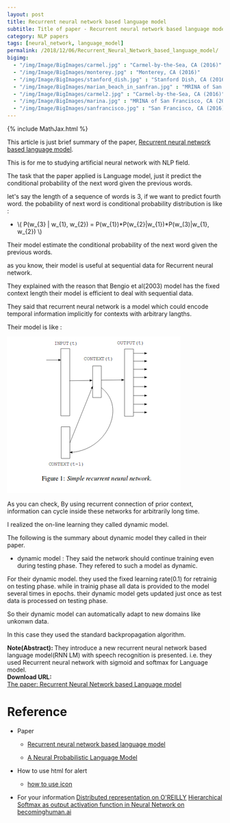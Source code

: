 ```yaml
---
layout: post
title: Recurrent neural network based language model
subtitle: Title of paper - Recurrent neural network based language model
category: NLP papers
tags: [neural_network, language_model]
permalink: /2018/12/06/Recurrent_Neural_Network_based_language_model/
bigimg: 
  - "/img/Image/BigImages/carmel.jpg" : "Carmel-by-the-Sea, CA (2016)"
  - "/img/Image/BigImages/monterey.jpg" : "Monterey, CA (2016)"
  - "/img/Image/BigImages/stanford_dish.jpg" : "Stanford Dish, CA (2016)"
  - "/img/Image/BigImages/marian_beach_in_sanfran.jpg" : "MRINA of San Francisco, CA (2016)"
  - "/img/Image/BigImages/carmel2.jpg" : "Carmel-by-the-Sea, CA (2016)"
  - "/img/Image/BigImages/marina.jpg" : "MRINA of San Francisco, CA (2016)"
  - "/img/Image/BigImages/sanfrancisco.jpg" : "San Francisco, CA (2016)"
---
```


<!-- \\( X_{i}=\sum_{k}X_{ik} \\) -->

{% include MathJax.html %}

This article is just brief summary of the paper, [Recurrent neural network based language model](http://www.fit.vutbr.cz/research/groups/speech/publi/2010/mikolov_interspeech2010_IS100722.pdf).

This is for me to studying artificial neural network with NLP field. 

The task that the paper applied is Language model, just it predict the conditional probability of the next word given the previous words. 

let's say the length of a sequence of words is 3, if we want to predict fourth word. the pobability of next word is conditional probability distribution is like :

- \\(  P(w_{3} \| w_{1}, w_{2}) = P(w_{1})\*P(w_{2}\|w_{1})\*P(w_(3)\|w_{1}, w_{2})  \\)

Their model estimate the conditional probability of the next word given the previous words. 

as you know, their model is useful at sequential data for Recurrent neural network. 

They explained with the reason that Bengio et al(2003) model has the fixed context length their model is efficient to deal with sequential data.

They said that recurrent neural network is a model which could encode temporal information implicitly for contexts with arbitrary langths.

Their model is like :  

![](/img/Image/NaturalLanguageProcessing/NLPLabs/Paper_Investigation/Language_Model/2018-12-06-Recurrent_Neural_Network_based_language_model/Recurrent_neural_network_based_language_model.png)

As you can check, By using recurrent connection of prior context, information can cycle inside these networks for arbitrarily long time. 

I realized the on-line learning they called dynamic model. 

The following is the summary about dynamic model they called in their paper. 

- dynamic model : They said the network should continue training even during testing phase. They refered to such a model as dynamic.

For their dynamic model. they used the fixed learning rate(0.1) for retrainig on testing phase. while in trainig phase all data is provided to the model several times in epochs. their dynamic model gets updated just once as test data is processed on testing phase.

So their dynamic model can automatically adapt to new domains like unkonwn data.

In this case they used the standard backpropagation algorithm.

<div class="alert alert-info" role="alert"><i class="fa fa-info-circle"></i> <b>Note(Abstract): </b>
They introduce a new recurrent neural network based language model(RNN LM) with speech recognition is presented. i.e. they used Recurrent neural network with sigmoid and softmax for Language model.
</div>
  
  
<div class="alert alert-success" role="alert"><i class="fa fa-paperclip fa-lg"></i> <b>Download URL: </b><br>
  <a href="http://www.fit.vutbr.cz/research/pubs/index.php?id=9362">The paper: Recurrent Neural Network based Language model</a>
</div>

# Reference 

- Paper 
  - [Recurrent neural network based language model](http://www.fit.vutbr.cz/research/pubs/index.php?id=9362)
 
  - [A Neural Probabilistic Language Model](http://www.jmlr.org/papers/volume3/bengio03a/bengio03a.pdf)
 
- How to use html for alert
  - [how to use icon](http://idratherbewriting.com/documentation-theme-jekyll/mydoc_icons.html)
 
- For your information
  [Distributed representation on O'REILLY](https://mail.google.com/mail/u/0/#inbox/FMfcgxmZTlnNZMxzKqvPTzSHRMVSJZDs)
  [Hierarchical Softmax as output activation function in Neural Network on becominghuman.ai](https://becominghuman.ai/hierarchical-softmax-as-output-activation-function-in-neural-network-1d19089c4f49)






























